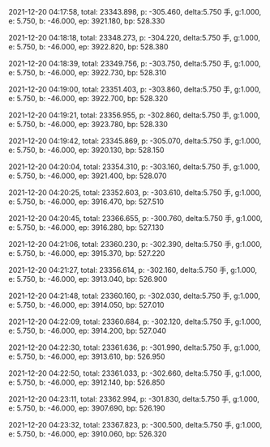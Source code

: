 2021-12-20 04:17:58, total: 23343.898, p: -305.460, delta:5.750 手, g:1.000, e: 5.750, b: -46.000, ep: 3921.180, bp: 528.330

2021-12-20 04:18:18, total: 23348.273, p: -304.220, delta:5.750 手, g:1.000, e: 5.750, b: -46.000, ep: 3922.820, bp: 528.380

2021-12-20 04:18:39, total: 23349.756, p: -303.750, delta:5.750 手, g:1.000, e: 5.750, b: -46.000, ep: 3922.730, bp: 528.310

2021-12-20 04:19:00, total: 23351.403, p: -303.860, delta:5.750 手, g:1.000, e: 5.750, b: -46.000, ep: 3922.700, bp: 528.320

2021-12-20 04:19:21, total: 23356.955, p: -302.860, delta:5.750 手, g:1.000, e: 5.750, b: -46.000, ep: 3923.780, bp: 528.330

2021-12-20 04:19:42, total: 23345.869, p: -305.070, delta:5.750 手, g:1.000, e: 5.750, b: -46.000, ep: 3920.130, bp: 528.150

2021-12-20 04:20:04, total: 23354.310, p: -303.160, delta:5.750 手, g:1.000, e: 5.750, b: -46.000, ep: 3921.400, bp: 528.070

2021-12-20 04:20:25, total: 23352.603, p: -303.610, delta:5.750 手, g:1.000, e: 5.750, b: -46.000, ep: 3916.470, bp: 527.510

2021-12-20 04:20:45, total: 23366.655, p: -300.760, delta:5.750 手, g:1.000, e: 5.750, b: -46.000, ep: 3916.280, bp: 527.130

2021-12-20 04:21:06, total: 23360.230, p: -302.390, delta:5.750 手, g:1.000, e: 5.750, b: -46.000, ep: 3915.370, bp: 527.220

2021-12-20 04:21:27, total: 23356.614, p: -302.160, delta:5.750 手, g:1.000, e: 5.750, b: -46.000, ep: 3913.040, bp: 526.900

2021-12-20 04:21:48, total: 23360.160, p: -302.030, delta:5.750 手, g:1.000, e: 5.750, b: -46.000, ep: 3914.050, bp: 527.010

2021-12-20 04:22:09, total: 23360.684, p: -302.120, delta:5.750 手, g:1.000, e: 5.750, b: -46.000, ep: 3914.200, bp: 527.040

2021-12-20 04:22:30, total: 23361.636, p: -301.990, delta:5.750 手, g:1.000, e: 5.750, b: -46.000, ep: 3913.610, bp: 526.950

2021-12-20 04:22:50, total: 23361.033, p: -302.660, delta:5.750 手, g:1.000, e: 5.750, b: -46.000, ep: 3912.140, bp: 526.850

2021-12-20 04:23:11, total: 23362.994, p: -301.830, delta:5.750 手, g:1.000, e: 5.750, b: -46.000, ep: 3907.690, bp: 526.190

2021-12-20 04:23:32, total: 23367.823, p: -300.500, delta:5.750 手, g:1.000, e: 5.750, b: -46.000, ep: 3910.060, bp: 526.320